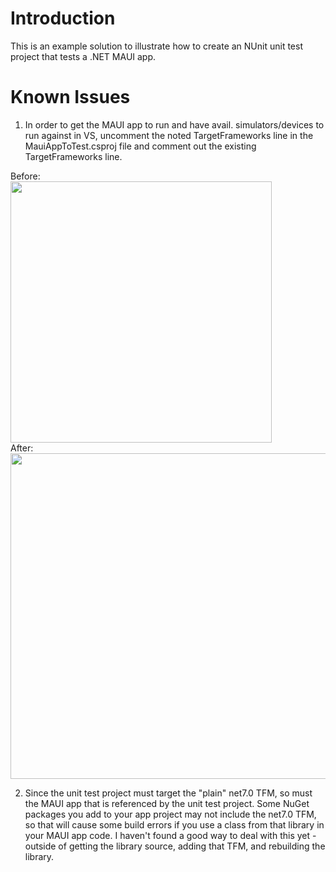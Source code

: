 # Introduction 
This is an example solution to illustrate how to create an NUnit unit test project that tests a .NET MAUI app.

# Known Issues
 1. In order to get the MAUI app to run and have avail. simulators/devices to run against in VS, uncomment the noted TargetFrameworks line in the MauiAppToTest.csproj file and comment out the existing TargetFrameworks line.
    
 Before:  
 <img width="418" src="https://github.com/TomSoderling/NUnitTestableMauiApp/assets/18268845/f64e203c-98d1-471d-b5ca-f17d2e8be6bb">  
 After:  
 <img width="521" src="https://github.com/TomSoderling/NUnitTestableMauiApp/assets/18268845/b2a9ad9d-b89d-40b7-a728-21b03d0bccb1">


 2. Since the unit test project must target the "plain" net7.0 TFM, so must the MAUI app that is referenced by the unit test project. Some NuGet packages you add to your app project may not include the net7.0 TFM, so that will cause some build errors if you use a class from that library in your MAUI app code. I haven't found a good way to deal with this yet - outside of getting the library source, adding that TFM, and rebuilding the library.
